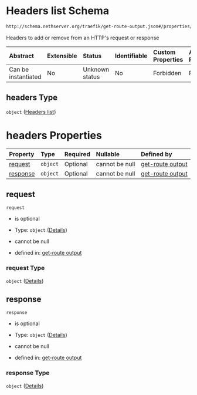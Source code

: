 # Headers list Schema

```txt
http://schema.nethserver.org/traefik/get-route-output.json#/properties/headers
```

Headers to add or remove from an HTTP's request or response

| Abstract            | Extensible | Status         | Identifiable | Custom Properties | Additional Properties | Access Restrictions | Defined In                                                                      |
| :------------------ | :--------- | :------------- | :----------- | :---------------- | :-------------------- | :------------------ | :------------------------------------------------------------------------------ |
| Can be instantiated | No         | Unknown status | No           | Forbidden         | Forbidden             | none                | [get-route-output.json\*](traefik/get-route-output.json "open original schema") |

## headers Type

`object` ([Headers list](get-route-output-properties-headers-list.md))

# headers Properties

| Property              | Type     | Required | Nullable       | Defined by                                                                                                                                                                               |
| :-------------------- | :------- | :------- | :------------- | :--------------------------------------------------------------------------------------------------------------------------------------------------------------------------------------- |
| [request](#request)   | `object` | Optional | cannot be null | [get-route output](get-route-output-properties-headers-list-properties-request.md "http://schema.nethserver.org/traefik/get-route-output.json#/properties/headers/properties/request")   |
| [response](#response) | `object` | Optional | cannot be null | [get-route output](get-route-output-properties-headers-list-properties-response.md "http://schema.nethserver.org/traefik/get-route-output.json#/properties/headers/properties/response") |

## request



`request`

* is optional

* Type: `object` ([Details](get-route-output-properties-headers-list-properties-request.md))

* cannot be null

* defined in: [get-route output](get-route-output-properties-headers-list-properties-request.md "http://schema.nethserver.org/traefik/get-route-output.json#/properties/headers/properties/request")

### request Type

`object` ([Details](get-route-output-properties-headers-list-properties-request.md))

## response



`response`

* is optional

* Type: `object` ([Details](get-route-output-properties-headers-list-properties-response.md))

* cannot be null

* defined in: [get-route output](get-route-output-properties-headers-list-properties-response.md "http://schema.nethserver.org/traefik/get-route-output.json#/properties/headers/properties/response")

### response Type

`object` ([Details](get-route-output-properties-headers-list-properties-response.md))
